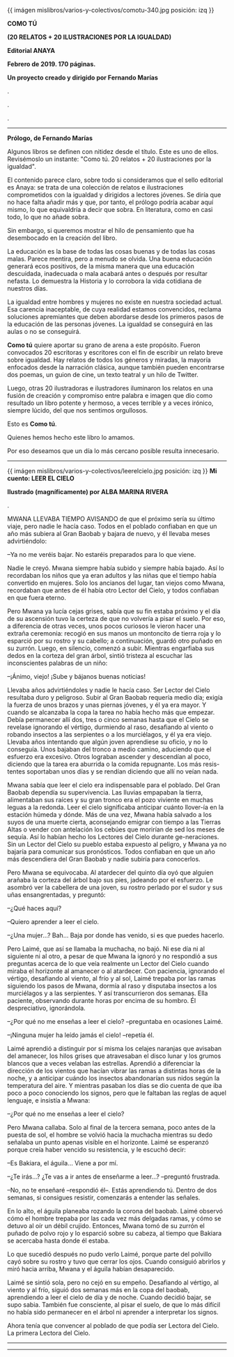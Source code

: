 {{ imágen mislibros/varios-y-colectivos/comotu-340.jpg posición: izq }}

**COMO TÚ**

**(20 RELATOS + 20 ILUSTRACIONES POR LA IGUALDAD)**

**Editorial ANAYA**

**Febrero de 2019. 170 páginas.**

**Un proyecto creado y dirigido por Fernando Marías**

.

.

.



---


**Prólogo, de Fernando Marías**

Algunos libros se definen con nitidez desde el título. Este es uno de ellos. Revisémoslo un instante: "Como tú. 20 relatos + 20 ilustraciones por la igualdad".

El contenido parece claro, sobre todo si consideramos que el sello editorial es Anaya: se trata de una colección de relatos e ilustraciones comprometidos con la igualdad y dirigidos a lectores jóvenes. Se diría que no hace falta añadir más y que, por tanto, el prólogo podría acabar aquí mismo, lo que equivaldría a decir que sobra. En literatura, como en casi todo, lo que no añade sobra.

Sin embargo, si queremos mostrar el hilo de pensamiento que ha desembocado en la creación del libro.

La educación es la base de todas las cosas buenas y de todas las cosas malas. Parece mentira, pero a menudo se olvida. Una buena educación generará ecos positivos, de la misma manera que una educación descuidada, inadecuada o mala acabará antes o después por resultar nefasta. Lo demuestra la Historia y lo corrobora la vida cotidiana de nuestros días. 

La igualdad entre hombres y mujeres no existe en nuestra sociedad actual. Esa carencia inaceptable, de cuya realidad estamos convencidos, reclama soluciones apremiantes que deben abordarse desde los primeros pasos de la educación de las personas jóvenes. La igualdad se conseguirá en las aulas o no se conseguirá.

**Como tú** quiere aportar su grano de arena a este propósito. Fueron convocados 20 escritoras y escritores con el fin de escribir un relato breve sobre igualdad. Hay relatos de todos los géneros y miradas, la mayoría enfocados desde la narración clásica, aunque también pueden encontrarse dos poemas, un guion de cine, un texto teatral y un hilo de Twitter.

Luego, otras 20 ilustradoras e ilustradores iluminaron los relatos en una fusión de creación y compromiso entre palabra e imagen que dio como resultado un libro potente y hermoso, a veces terrible y a veces irónico, siempre lúcido, del que nos sentimos orgullosos.

Esto es **Como tú**.

Quienes hemos hecho este libro lo amamos.

Por eso deseamos que un día lo más cercano posible resulta innecesario.

---

{{ imágen mislibros/varios-y-colectivos/leerelcielo.jpg posición: izq }} **Mi cuento: LEER EL CIELO**

**Ilustrado (magníficamente) por ALBA MARINA RIVERA**

.



MWANA LLEVABA TIEMPO AVISANDO de que el próximo sería su último viaje, pero nadie le hacía caso. Todos en el poblado confiaban en que un año más subiera al Gran Baobab y bajara de nuevo, y él llevaba meses advirtiéndolo:

–Ya no me veréis bajar. No estaréis preparados para lo que viene. 

Nadie le creyó. Mwana siempre había subido y siempre había bajado. Así lo recordaban los niños que ya eran adultos y las niñas que el tiempo había convertido en mujeres. Solo los ancianos del lugar, tan viejos como Mwana, recordaban que antes de él había otro Lector del Cielo, y todos confiaban en que fuera eterno.

Pero Mwana ya lucía cejas grises, sabía que su fin estaba próximo y el día de su ascensión tuvo la certeza de que no volvería a pisar el suelo. Por eso, a diferencia de otras veces, unos pocos curiosos le vieron hacer una extraña ceremonia: recogió en sus manos un montoncito de tierra roja y lo esparció por su rostro y su cabello; a continuación, guardó otro puñado en su zurrón. Luego, en silencio, comenzó a subir. Mientras engarfiaba sus dedos en la corteza del gran árbol, sintió tristeza al escuchar las inconscientes palabras de un niño:

–¡Ánimo, viejo! ¡Sube y bájanos buenas noticias!

Llevaba años advirtiéndoles y nadie le hacía caso. Ser Lector del Cielo resultaba duro y peligroso. Subir al Gran Baobab requería medio día; exigía la fuerza de unos brazos y unas piernas jóvenes, y él ya era mayor. Y cuando se alcanzaba la copa la tarea no había hecho más que empezar. Debía permanecer allí dos, tres o cinco semanas hasta que el Cielo se revelase ignorando el vértigo, durmiendo al raso, desafiando al viento o robando insectos a las serpientes o a los murciélagos, y él ya era viejo. Llevaba años intentando que algún joven aprendiese su oficio, y no lo conseguía. Unos bajaban del tronco a medio camino, aduciendo que el esfuerzo era excesivo. Otros lograban ascender y descendían al poco, diciendo que la tarea era aburrida o la comida repugnante. Los más resis-tentes soportaban unos días y se rendían diciendo que allí no veían nada. 

Mwana sabía que leer el cielo era indispensable para el poblado. Del Gran Baobab dependía su supervivencia. Las lluvias empapaban la tierra, alimentaban sus raíces y su gran tronco era el pozo viviente en muchas leguas a la redonda. Leer el cielo significaba anticipar cuánto llover-ía en la estación húmeda y dónde. Más de una vez, Mwana había salvado a los suyos de una muerte cierta, aconsejando emigrar con tiempo a las Tierras Altas o vender con antelación los cebúes que morirían de sed los meses de sequía. Así lo habían hecho los Lectores del Cielo durante ge-neraciones. Sin un Lector del Cielo su pueblo estaba expuesto al peligro, y Mwana ya no bajaría para comunicar sus pronósticos. Todos confiaban en que un año más descendiera del Gran Baobab y nadie subiría para conocerlos.

Pero Mwana se equivocaba. Al atardecer del quinto día oyó que alguien arañaba la corteza del árbol bajo sus pies, jadeando por el esfuerzo. Le asombró ver la cabellera de una joven, su rostro perlado por el sudor y sus uñas ensangrentadas, y preguntó:

–¿Qué haces aquí?

–Quiero aprender a leer el cielo.

–¿Una mujer…? Bah… Baja por donde has venido, si es que puedes hacerlo.

Pero Laimé, que así se llamaba la muchacha, no bajó. Ni ese día ni al siguiente ni al otro, a pesar de que Mwana la ignoró y no respondió a sus preguntas acerca de lo que veía realmente un Lector del Cielo cuando miraba el horizonte al amanecer o al atardecer. Con paciencia, ignorando el vértigo, desafiando al viento, al frío y al sol, Laimé trepaba por las ramas siguiendo los pasos de Mwana, dormía al raso y disputaba insectos a los murciélagos y a las serpientes. Y así transcurrieron dos semanas. Ella paciente, observando durante horas por encima de su hombro. Él despreciativo, ignorándola. 

–¿Por qué no me enseñas a leer el cielo? –preguntaba en ocasiones Laimé. 

–¡Ninguna mujer ha leído jamás el cielo! –repetía él.

Laimé aprendió a distinguir por sí misma los celajes naranjas que avisaban del amanecer, los hilos grises que atravesaban el disco lunar y los grumos blancos que a veces velaban las estrellas. Aprendió a diferenciar la dirección de los vientos que hacían vibrar las ramas a distintas horas de la noche, y a anticipar cuándo los insectos abandonarían sus nidos según la temperatura del aire. Y mientras pasaban los días se dio cuenta de que iba poco a poco conociendo los signos, pero que le faltaban las reglas de aquel lenguaje, e insistía a Mwana:

–¿Por qué no me enseñas a leer el cielo?

Pero Mwana callaba. Solo al final de la tercera semana, poco antes de la puesta de sol, el hombre se volvió hacia la muchacha mientras su dedo señalaba un punto apenas visible en el horizonte. Laimé se esperanzó porque creía haber vencido su resistencia, y le escuchó decir:

–Es Bakiara, el águila… Viene a por mí. 

–¿Te irás…? ¿Te vas a ir antes de enseñarme a leer…? –preguntó frustrada.  

–No, no te enseñaré –respondió él–. Estás aprendiendo tú. Dentro de dos semanas, si consigues resistir, comenzarás a entender las señales. 

En lo alto, el águila planeaba rozando la corona del baobab. Laimé observó cómo el hombre trepaba por las cada vez más delgadas ramas, y cómo se detuvo al oír un débil crujido. Entonces, Mwana tomó de su zurrón el puñado de polvo rojo y lo esparció sobre su cabeza, al tiempo que Bakiara se acercaba hasta donde él estaba. 

Lo que sucedió después no pudo verlo Laimé, porque parte del polvillo cayó sobre su rostro y tuvo que cerrar los ojos. Cuando consiguió abrirlos y miró hacia arriba, Mwana y el águila habían desaparecido. 

Laimé se sintió sola, pero no cejó en su empeño. Desafiando al vértigo, al viento y al frío, siguió dos semanas más en la copa del baobab, aprendiendo a leer el cielo de día y de noche. Cuando decidió bajar, se supo sabia. También fue consciente, al pisar el suelo, de que lo más difícil no había sido permanecer en el árbol ni aprender a interpretar los signos. 

Ahora tenía que convencer al poblado de que podía ser Lectora del Cielo. La primera Lectora del Cielo. 



---

---






